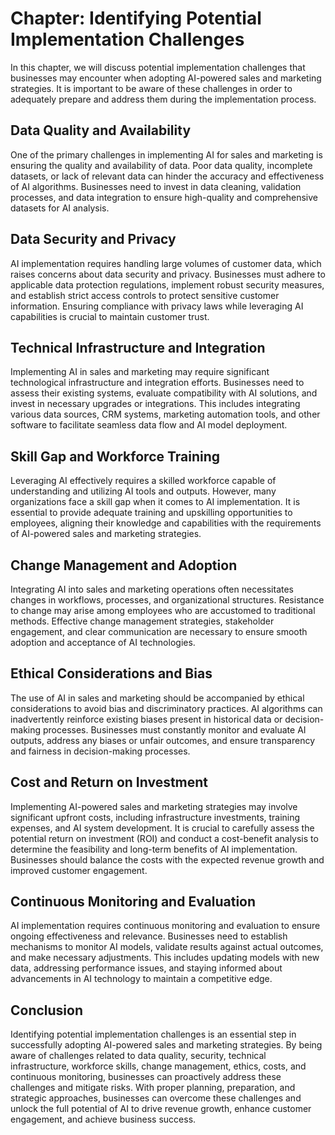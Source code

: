 Chapter: Identifying Potential Implementation Challenges
========================================================

In this chapter, we will discuss potential implementation challenges that businesses may encounter when adopting AI-powered sales and marketing strategies. It is important to be aware of these challenges in order to adequately prepare and address them during the implementation process.

Data Quality and Availability
-----------------------------

One of the primary challenges in implementing AI for sales and marketing is ensuring the quality and availability of data. Poor data quality, incomplete datasets, or lack of relevant data can hinder the accuracy and effectiveness of AI algorithms. Businesses need to invest in data cleaning, validation processes, and data integration to ensure high-quality and comprehensive datasets for AI analysis.

Data Security and Privacy
-------------------------

AI implementation requires handling large volumes of customer data, which raises concerns about data security and privacy. Businesses must adhere to applicable data protection regulations, implement robust security measures, and establish strict access controls to protect sensitive customer information. Ensuring compliance with privacy laws while leveraging AI capabilities is crucial to maintain customer trust.

Technical Infrastructure and Integration
----------------------------------------

Implementing AI in sales and marketing may require significant technological infrastructure and integration efforts. Businesses need to assess their existing systems, evaluate compatibility with AI solutions, and invest in necessary upgrades or integrations. This includes integrating various data sources, CRM systems, marketing automation tools, and other software to facilitate seamless data flow and AI model deployment.

Skill Gap and Workforce Training
--------------------------------

Leveraging AI effectively requires a skilled workforce capable of understanding and utilizing AI tools and outputs. However, many organizations face a skill gap when it comes to AI implementation. It is essential to provide adequate training and upskilling opportunities to employees, aligning their knowledge and capabilities with the requirements of AI-powered sales and marketing strategies.

Change Management and Adoption
------------------------------

Integrating AI into sales and marketing operations often necessitates changes in workflows, processes, and organizational structures. Resistance to change may arise among employees who are accustomed to traditional methods. Effective change management strategies, stakeholder engagement, and clear communication are necessary to ensure smooth adoption and acceptance of AI technologies.

Ethical Considerations and Bias
-------------------------------

The use of AI in sales and marketing should be accompanied by ethical considerations to avoid bias and discriminatory practices. AI algorithms can inadvertently reinforce existing biases present in historical data or decision-making processes. Businesses must constantly monitor and evaluate AI outputs, address any biases or unfair outcomes, and ensure transparency and fairness in decision-making processes.

Cost and Return on Investment
-----------------------------

Implementing AI-powered sales and marketing strategies may involve significant upfront costs, including infrastructure investments, training expenses, and AI system development. It is crucial to carefully assess the potential return on investment (ROI) and conduct a cost-benefit analysis to determine the feasibility and long-term benefits of AI implementation. Businesses should balance the costs with the expected revenue growth and improved customer engagement.

Continuous Monitoring and Evaluation
------------------------------------

AI implementation requires continuous monitoring and evaluation to ensure ongoing effectiveness and relevance. Businesses need to establish mechanisms to monitor AI models, validate results against actual outcomes, and make necessary adjustments. This includes updating models with new data, addressing performance issues, and staying informed about advancements in AI technology to maintain a competitive edge.

Conclusion
----------

Identifying potential implementation challenges is an essential step in successfully adopting AI-powered sales and marketing strategies. By being aware of challenges related to data quality, security, technical infrastructure, workforce skills, change management, ethics, costs, and continuous monitoring, businesses can proactively address these challenges and mitigate risks. With proper planning, preparation, and strategic approaches, businesses can overcome these challenges and unlock the full potential of AI to drive revenue growth, enhance customer engagement, and achieve business success.
